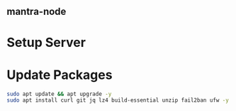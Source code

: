 ## mantra-node
# Setup Server

# Update Packages

```sh
sudo apt update && apt upgrade -y
sudo apt install curl git jq lz4 build-essential unzip fail2ban ufw -y
```
